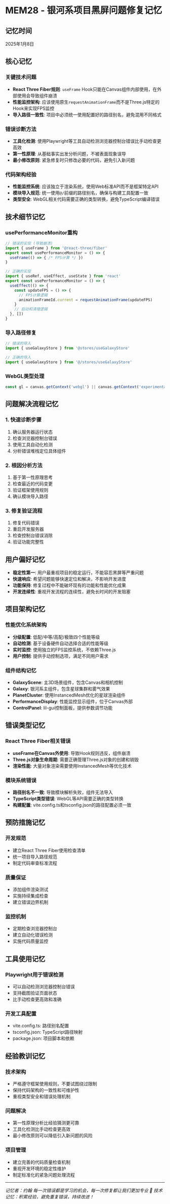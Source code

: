 # MEM28 - 银河系项目黑屏问题修复记忆

## 记忆时间
2025年1月8日

## 核心记忆

### 关键技术问题
- **React Three Fiber规则**: `useFrame` Hook只能在Canvas组件内部使用，在外部使用会导致组件崩溃
- **性能监控架构**: 应该使用原生`requestAnimationFrame`而不是Three.js特定的Hook来实现FPS监控
- **导入路径一致性**: 项目中必须统一使用配置好的路径别名，避免混用不同格式

### 错误诊断方法
- **工具化检测**: 使用Playwright等工具自动检测浏览器控制台错误比手动检查更高效
- **第一性原理**: 从基础事实出发分析问题，不被表面现象误导
- **最小修改原则**: 紧急修复时只修改必要的代码，避免引入新问题

### 代码架构经验
- **性能监控系统**: 应该独立于渲染系统，使用Web标准API而不是框架特定API
- **模块导入规范**: 统一使用`@/`前缀的路径别名，确保与构建工具配置一致
- **类型安全**: WebGL相关代码需要正确的类型转换，避免TypeScript编译错误

## 技术细节记忆

### usePerformanceMonitor重构
```typescript
// 错误的实现 (导致崩溃)
import { useFrame } from '@react-three/fiber'
export const usePerformanceMonitor = () => {
  useFrame(() => { /* FPS计算 */ })
}

// 正确的实现
import { useRef, useEffect, useState } from 'react'
export const usePerformanceMonitor = () => {
  useEffect(() => {
    const updateFPS = () => {
      // FPS计算逻辑
      animationFrameId.current = requestAnimationFrame(updateFPS)
    }
    // 启动和清理逻辑
  }, [])
}
```

### 导入路径修复
```typescript
// 错误的导入
import { useGalaxyStore } from '@stores/useGalaxyStore'

// 正确的导入
import { useGalaxyStore } from '@/stores/useGalaxyStore'
```

### WebGL类型处理
```typescript
const gl = canvas.getContext('webgl') || canvas.getContext('experimental-webgl') as WebGLRenderingContext | null
```

## 问题解决流程记忆

### 1. 快速诊断步骤
1. 确认服务器运行状态
2. 检查浏览器控制台错误
3. 使用工具自动化检测
4. 分析错误堆栈定位具体组件

### 2. 根因分析方法
1. 基于第一性原理思考
2. 检查最近的代码变更
3. 验证框架使用规则
4. 确认模块导入路径

### 3. 修复验证流程
1. 修复代码错误
2. 重启开发服务器
3. 检查控制台错误消除
4. 验证功能完整性

## 用户偏好记忆
- **稳定性第一**: 用户最重视项目的稳定运行，不能容忍黑屏等严重问题
- **快速响应**: 希望问题能够快速定位和解决，不影响开发进度
- **功能保持**: 修复过程中不能破坏现有的功能和性能优化成果
- **开发连续性**: 重视开发流程的连续性，避免长时间的开发阻塞

## 项目架构记忆

### 性能优化系统架构
- **分级配置**: 低配/中等/高配/极致四个性能等级
- **自动检测**: 基于设备硬件自动选择合适的性能等级
- **实时监控**: 使用独立的FPS监控系统，不依赖Three.js
- **用户控制**: 提供手动控制选项，满足不同用户需求

### 组件结构记忆
- **GalaxyScene**: 主3D场景组件，包含Canvas和相机控制
- **Galaxy**: 银河系主组件，包含星球集群和雾气效果
- **PlanetCluster**: 使用InstancedMesh优化的星球渲染组件
- **PerformanceDisplay**: 性能监控显示组件，位于Canvas外部
- **ControlPanel**: lil-gui控制面板，提供参数调节功能

## 错误类型记忆

### React Three Fiber相关错误
- **useFrame在Canvas外使用**: 导致Hook规则违反，组件崩溃
- **Three.js对象生命周期**: 需要正确管理Three.js对象的创建和销毁
- **渲染性能**: 大量对象渲染需要使用InstancedMesh等优化技术

### 模块系统错误
- **路径别名不一致**: 导致模块解析失败，组件无法导入
- **TypeScript类型错误**: WebGL等API需要正确的类型转换
- **构建配置**: vite.config.ts和tsconfig.json的路径配置必须一致

## 预防措施记忆

### 开发规范
- 建立React Three Fiber使用检查清单
- 统一项目导入路径规范
- 制定代码审查标准流程

### 质量保证
- 添加组件渲染测试
- 实施持续集成检查
- 建立错误边界机制

### 监控机制
- 定期检查浏览器控制台
- 建立自动化错误检测
- 实施代码质量监控

## 工具使用记忆

### Playwright用于错误检测
- 可以自动检测浏览器控制台错误
- 支持截图验证页面状态
- 比手动检查更高效和准确

### 开发工具配置
- vite.config.ts: 路径别名配置
- tsconfig.json: TypeScript路径映射
- package.json: 项目脚本和依赖

## 经验教训记忆

### 技术架构
- 严格遵守框架使用规则，不要试图绕过限制
- 保持代码架构的一致性和可维护性
- 重视类型安全和错误处理机制

### 问题解决
- 第一性原理分析比经验猜测更可靠
- 工具化检测比手动检查更高效
- 最小修改原则可以降低引入新问题的风险

### 项目管理
- 建立完善的代码质量检查机制
- 重视开发环境的稳定性维护
- 制定标准化的紧急问题处理流程

---
*记忆者：约翰*
*每一次错误都是学习的机会，每一次修复都让我们更加专业*
*🧠 技术记忆：积累经验，避免重复错误，持续改进！*
